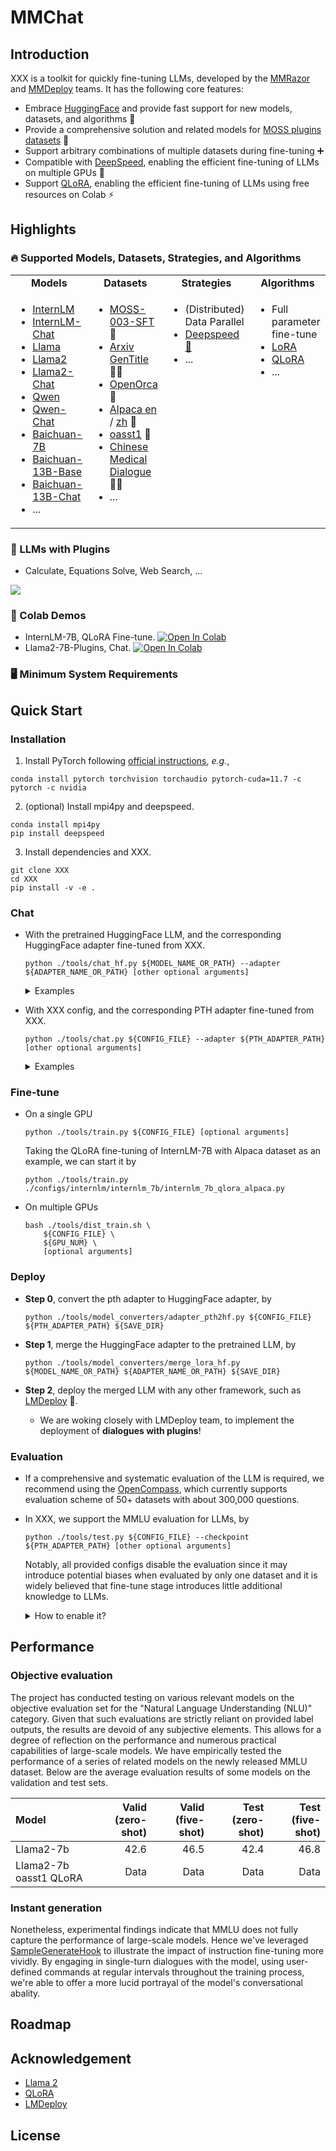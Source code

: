 # MMChat

## Introduction

XXX is a toolkit for quickly fine-tuning LLMs, developed by the [MMRazor](https://github.com/open-mmlab/mmrazor) and [MMDeploy](https://github.com/open-mmlab/mmdeploy) teams. It has the following core features:

- Embrace [HuggingFace](https://huggingface.co) and provide fast support for new models, datasets, and algorithms 🤗
- Provide a comprehensive solution and related models for [MOSS plugins datasets](https://github.com/OpenLMLab/MOSS/tree/main/SFT_data) 🤖️
- Support arbitrary combinations of multiple datasets during fine-tuning ➕
- Compatible with [DeepSpeed](https://github.com/microsoft/DeepSpeed), enabling the efficient fine-tuning of LLMs on multiple GPUs 🚀
- Support [QLoRA](http://arxiv.org/abs/2305.14314), enabling the efficient fine-tuning of LLMs using free resources on Colab ⚡️


## Highlights

### 🔥 Supported Models, Datasets, Strategies, and Algorithms

<table>
<tbody>
<tr align="center" valign="middle">
<td>
  <b>Models</b>
</td>
<td>
  <b>Datasets</b>
</td>
<td>
  <b>Strategies</b>
</td>
 <td>
  <b>Algorithms</b>
</td>
</tr>
<tr valign="top">
<td align="left" valign="top">
<ul>
  <li><a href="https://github.com/InternLM/InternLM">InternLM</a></li>
  <li><a href="https://github.com/InternLM/InternLM">InternLM-Chat</a></li>
  <li><a href="https://github.com/facebookresearch/llama">Llama</a></li>
  <li><a href="https://github.com/facebookresearch/llama">Llama2</a></li>
  <li><a href="https://github.com/facebookresearch/llama">Llama2-Chat</a></li>
  <li><a href="https://github.com/QwenLM/Qwen-7B">Qwen</a></li>
  <li><a href="https://github.com/QwenLM/Qwen-7B">Qwen-Chat</a></li>
  <li><a href="https://github.com/baichuan-inc/Baichuan-7B">Baichuan-7B</a></li>
  <li><a href="https://github.com/baichuan-inc/Baichuan-13B">Baichuan-13B-Base</a></li>
  <li><a href="https://github.com/baichuan-inc/Baichuan-13B">Baichuan-13B-Chat</a></li>
  <li>...</li>
</ul>
</td>
<td>
<ul>
  <li><a href="https://github.com/OpenLMLab/MOSS/tree/main/SFT_data">MOSS-003-SFT</a> 🔧</li>
  <li><a href="https://github.com/WangRongsheng/ChatGenTitle">Arxiv GenTitle</a> 👨‍🎓</li>
  <li><a href="https://huggingface.co/datasets/Open-Orca/OpenOrca">OpenOrca</a> 🐋</li>
  <li><a href="https://huggingface.co/datasets/tatsu-lab/alpaca">Alpaca en</a> / <a href="https://huggingface.co/datasets/silk-road/alpaca-data-gpt4-chinese">zh</a> 🦙</li>
  <li><a href="https://huggingface.co/datasets/timdettmers/openassistant-guanaco">oasst1</a> 🤖️</li>
  <li><a href="https://github.com/Toyhom/Chinese-medical-dialogue-data">Chinese Medical Dialogue</a> 🧑‍⚕️</li>
  <li>...</li>
</ul>
</td>
<td>
<ul>
  <li>(Distributed) Data Parallel</li>
  <li><a href="https://github.com/microsoft/DeepSpeed">Deepspeed 🚀</a></li>
  <li>...</li>
</ul>
</td>
<td>
<ul>
  <li>Full parameter fine-tune</li>
  <li><a href="http://arxiv.org/abs/2106.09685">LoRA</a></li>
  <li><a href="http://arxiv.org/abs/2305.14314">QLoRA</a></li>
  <li>...</li>
</ul>
</td>
</tr>
</tbody>
</table>


### 🔧 LLMs with Plugins

- Calculate, Equations Solve, Web Search, ...

<img src="https://github.com/InternLM/lmdeploy/assets/36994684/20159556-7711-4b0d-9568-6884998ad66a">

### 🌟 Colab Demos

- InternLM-7B, QLoRA Fine-tune. [![Open In Colab](https://colab.research.google.com/assets/colab-badge.svg)](https://colab.research.google.com/drive/1yzGeYXayLomNQjLD4vC6wgUHvei3ezt4?usp=sharing)
- Llama2-7B-Plugins, Chat. [![Open In Colab](https://colab.research.google.com/assets/colab-badge.svg)](<>)

### 🖥️ Minimum System Requirements

## Quick Start

### Installation

1. Install PyTorch following [official instructions](https://pytorch.org/get-started/locally/), *e.g.*,

```shell
conda install pytorch torchvision torchaudio pytorch-cuda=11.7 -c pytorch -c nvidia
```

2. (optional) Install mpi4py and deepspeed.

```shell
conda install mpi4py
pip install deepspeed
```

3. Install dependencies and XXX.

```shell
git clone XXX
cd XXX
pip install -v -e .
```


### Chat

- With the pretrained HuggingFace LLM, and the corresponding HuggingFace adapter fine-tuned from XXX.

  ```shell
  python ./tools/chat_hf.py ${MODEL_NAME_OR_PATH} --adapter ${ADAPTER_NAME_OR_PATH} [other optional arguments]
  ```

  <details>
  <summary>Examples</summary>


  - Llama-2-7B, plugins adapter,

    ```shell
    python ./tools/chat_hf.py meta-llama/Llama-2-7b --adapter XXX --bot-name Llama2 --prompt plugins --with-plugins --command-stop-word "<eoc>" --answer-stop-word "<eom>" --no-streamer
    ```

  - InternLM-7B, arxiv GenTitle adapter,

    ```shell
    python ./tools/chat_hf.py internlm/internlm-7b --adapter XXX --prompt title
    ```

  - InternLM-7B, alpaca adapter,

    ```shell
    python ./tools/chat_hf.py internlm/internlm-7b --adapter XXX --prompt alpaca
    ```

  - InternLM-7B, oasst1 adapter,

    ```shell
    python ./tools/chat_hf.py internlm/internlm-7b --adapter XXX --prompt openassistant --answer-stop-word "###"
    ```

  </details>

- With XXX config, and the corresponding PTH adapter fine-tuned from XXX.

  ```shell
  python ./tools/chat.py ${CONFIG_FILE} --adapter ${PTH_ADAPTER_PATH} [other optional arguments]
  ```

  <details>
  <summary>Examples</summary>


  - Llama-2-7B, plugins adapter,

    ```shell
    python ./tools/chat.py ./configs/llama/llama2_7b/llama2_7b_qlora_moss_sft_all.py --adapter XXX --prompt plugins --with-plugins --command-stop-word "<eoc>" --answer-stop-word "<eom>" --no-streamer
    ```

  - InternLM-7B, arxiv GenTitle adapter,

    ```shell
    python ./tools/chat.py ./configs/internlm/internlm_7b/internlm_7b_qlora_arxiv.py --adapter XXX --prompt title
    ```

  - InternLM-7B, alpaca adapter,

    ```shell
    python ./tools/chat.py ./configs/internlm/internlm_7b/internlm_7b_qlora_alpaca.py --adapter XXX --prompt alpaca
    ```

  - InternLM-7B, oasst1 adapter,

    ```shell
    python ./tools/chat.py ./configs/internlm/internlm_7b/internlm_7b_qlora_oasst1.py --adapter XXX --prompt openassistant --answer-stop-word "###"
    ```

  </details>


### Fine-tune

- On a single GPU

  ```shell
  python ./tools/train.py ${CONFIG_FILE} [optional arguments]
  ```

  Taking the QLoRA fine-tuning of InternLM-7B with Alpaca dataset as an example, we can start it by

  ```shell
  python ./tools/train.py ./configs/internlm/internlm_7b/internlm_7b_qlora_alpaca.py
  ```

- On multiple GPUs

  ```shell
  bash ./tools/dist_train.sh \
      ${CONFIG_FILE} \
      ${GPU_NUM} \
      [optional arguments]
  ```

### Deploy

- **Step 0**, convert the pth adapter to HuggingFace adapter, by

  ```shell
  python ./tools/model_converters/adapter_pth2hf.py ${CONFIG_FILE} ${PTH_ADAPTER_PATH} ${SAVE_DIR}
  ```

- **Step 1**, merge the HuggingFace adapter to the pretrained LLM, by

  ```shell
  python ./tools/model_converters/merge_lora_hf.py ${MODEL_NAME_OR_PATH} ${ADAPTER_NAME_OR_PATH} ${SAVE_DIR}
  ```

- **Step 2**, deploy the merged LLM with any other framework, such as [LMDeploy](https://github.com/InternLM/lmdeploy) 🚀.

  - We are woking closely with LMDeploy team, to implement the deployment of **dialogues with plugins**!



### Evaluation

- If a comprehensive and systematic evaluation of the LLM is required, we recommend using the [OpenCompass](https://github.com/InternLM/opencompass), which currently supports evaluation scheme of 50+ datasets with about 300,000 questions.

- In XXX, we support the MMLU evaluation for LLMs, by

  ```
  python ./tools/test.py ${CONFIG_FILE} --checkpoint ${PTH_ADAPTER_PATH} [other optional arguments]
  ```

  Notably, all provided configs disable the evaluation since it may introduce potential biases when evaluated by only one dataset and it is widely believed that fine-tune stage introduces little additional knowledge to LLMs.

  <details>
  <summary>How to enable it?</summary>


  If the evaluation is needed, user can add below lines to the original config to enable it.

  ```python
  from mmengine.config import read_base
  
  with read_base():
      from ..._base_.datasets.evaluation.mmlu_fs import *  # noqa: F401,F403
  
  test_dataloader.dataset.tokenizer = tokenizer  # noqa: F405
  test_evaluator.tokenizer = tokenizer  # noqa: F405
  ```

  </details>


## Performance

### Objective evaluation

The project has conducted testing on various relevant models on the objective evaluation set for the "Natural Language Understanding (NLU)" category. Given that such evaluations are strictly reliant on provided label outputs, the results are devoid of any subjective elements. This allows for a degree of reflection on the performance and numerous practical capabilities of large-scale models. We have empirically tested the performance of a series of related models on the newly released MMLU dataset. Below are the average evaluation results of some models on the validation and test sets.

| Model                  | Valid (zero-shot) | Valid (five-shot) | Test (zero-shot) | Test (five-shot) |
|:---------------------- | -----------------:| -----------------:| ----------------:| ----------------:|
| Llama2-7b              | 42.6              | 46.5              | 42.4             | 46.8             |
| Llama2-7b oasst1 QLoRA | Data              | Data              | Data             | Data             |

### Instant generation

Nonetheless, experimental findings indicate that MMLU does not fully capture the performance of large-scale models. Hence we've leveraged [SampleGenerateHook](<>) to illustrate the impact of instruction fine-tuning more vividly. By engaging in single-turn dialogues with the model, using user-defined commands at regular intervals throughout the training process, we're able to offer a more lucid portrayal of the model's conversational abality.

## Roadmap

## Acknowledgement

- [Llama 2](https://github.com/facebookresearch/llama)
- [QLoRA](http://arxiv.org/abs/2305.14314)
- [LMDeploy](https://github.com/InternLM/lmdeploy)

## License
